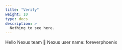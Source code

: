```yaml
---
title: "Verify"
weight: 10
type: docs
description: >
  Nothing to see here.
---
```


Hello Nexus team 👋
Nexus user name: foreverphoenix 